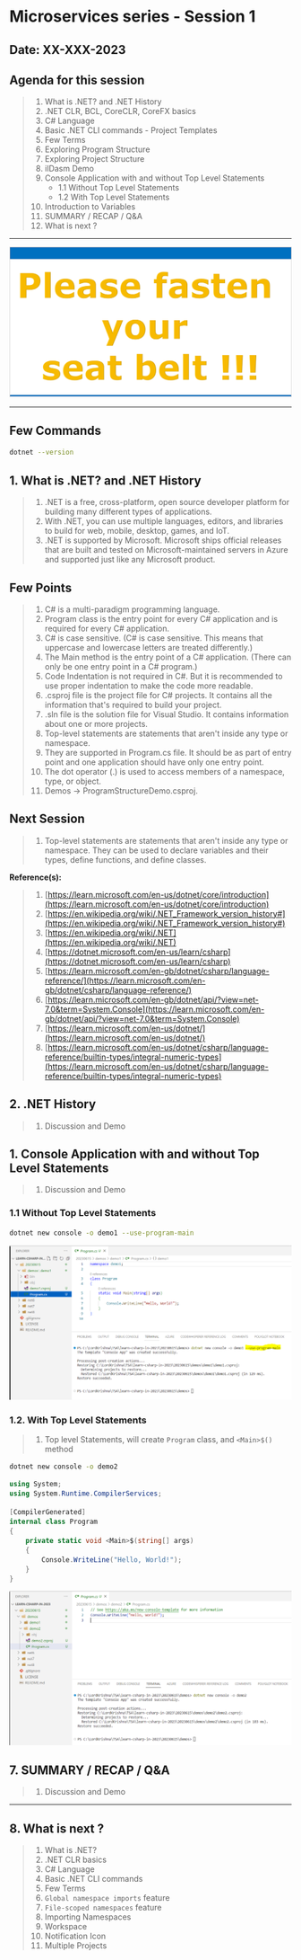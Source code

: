 # Microservices series - Session 1

## Date: XX-XXX-2023

## Agenda for this session

> 1. What is .NET? and .NET History
> 1. .NET CLR, BCL, CoreCLR, CoreFX basics
> 1. C# Language
> 1. Basic .NET CLI commands - Project Templates
> 1. Few Terms
> 1. Exploring Program Structure
> 1. Exploring Project Structure
> 1. ilDasm Demo
> 1. Console Application with and without Top Level Statements
>    - 1.1 Without Top Level Statements
>    - 1.2 With Top Level Statements
> 1. Introduction to Variables
> 1. SUMMARY / RECAP / Q&A
> 1. What is next ?

---

![Please fasten your seat belt |150x150](../../documentation/images/SeatBelt.PNG)

---

## Few Commands

```bash
dotnet --version
```

## 1. What is .NET? and .NET History

> 1. .NET is a free, cross-platform, open source developer platform for building many different types of applications.
> 1. With .NET, you can use multiple languages, editors, and libraries to build for web, mobile, desktop, games, and IoT.
> 1. .NET is supported by Microsoft. Microsoft ships official releases that are built and tested on Microsoft-maintained servers in Azure and supported just like any Microsoft product.

## Few Points

> 1. C# is a multi-paradigm programming language.
> 1. Program class is the entry point for every C# application and is required for every C# application.
> 1. C# is case sensitive. (C# is case sensitive. This means that uppercase and lowercase letters are treated differently.)
> 1. The Main method is the entry point of a C# application. (There can only be one entry point in a C# program.)
> 1. Code Indentation is not required in C#. But it is recommended to use proper indentation to make the code more readable.
> 1. .csproj file is the project file for C# projects. It contains all the information that's required to build your project.
> 1. .sln file is the solution file for Visual Studio. It contains information about one or more projects.
> 1. Top-level statements are statements that aren't inside any type or namespace.
> 1. They are supported in Program.cs file. It should be as part of entry point and one application should have only one entry point.
> 1. The dot operator (.) is used to access members of a namespace, type, or object.
> 1. Demos -> ProgramStructureDemo.csproj.

## Next Session

> 1. Top-level statements are statements that aren't inside any type or namespace. They can be used to declare variables and their types, define functions, and define classes.

**Reference(s):**

> 1. [https://learn.microsoft.com/en-us/dotnet/core/introduction](https://learn.microsoft.com/en-us/dotnet/core/introduction)
> 1. [https://en.wikipedia.org/wiki/.NET_Framework_version_history#](https://en.wikipedia.org/wiki/.NET_Framework_version_history#)
> 1. [https://en.wikipedia.org/wiki/.NET](https://en.wikipedia.org/wiki/.NET)
> 1. [https://dotnet.microsoft.com/en-us/learn/csharp](https://dotnet.microsoft.com/en-us/learn/csharp)
> 1. [https://learn.microsoft.com/en-gb/dotnet/csharp/language-reference/](https://learn.microsoft.com/en-gb/dotnet/csharp/language-reference/)
> 1. [https://learn.microsoft.com/en-gb/dotnet/api/?view=net-7.0&term=System.Console](https://learn.microsoft.com/en-gb/dotnet/api/?view=net-7.0&term=System.Console)
> 1. [https://learn.microsoft.com/en-us/dotnet/](https://learn.microsoft.com/en-us/dotnet/)
> 1. [https://learn.microsoft.com/en-us/dotnet/csharp/language-reference/builtin-types/integral-numeric-types](https://learn.microsoft.com/en-us/dotnet/csharp/language-reference/builtin-types/integral-numeric-types)

## 2. .NET History

> 1. Discussion and Demo

## 1. Console Application with and without Top Level Statements

> 1. Discussion and Demo

### 1.1 Without Top Level Statements

```bash
dotnet new console -o demo1 --use-program-main
```

![Demo 1 |150x150](./images/1/demo1.PNG)

### 1.2. With Top Level Statements

> 1. Top level Statements, will create `Program` class, and `<Main>$()` method

```bash
dotnet new console -o demo2
```

```csharp
using System;
using System.Runtime.CompilerServices;

[CompilerGenerated]
internal class Program
{
    private static void <Main>$(string[] args)
    {
        Console.WriteLine("Hello, World!");
    }
}
```

![Demo 2 |150x150](./images/1/demo2.PNG)

## 7. SUMMARY / RECAP / Q&A

> 1. Discussion and Demo

---

## 8. What is next ?

> 1. What is .NET?
> 1. .NET CLR basics
> 1. C# Language
> 1. Basic .NET CLI commands
> 1. Few Terms
> 1. `Global namespace imports` feature
> 1. `File-scoped namespaces` feature
> 1. Importing Namespaces
> 1. Workspace
> 1. Notification Icon
> 1. Multiple Projects
